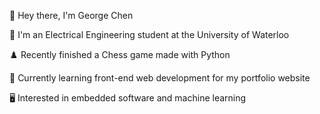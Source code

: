 👋 Hey there, I'm George Chen

📗 I'm an Electrical Engineering student at the University of Waterloo

♟️ Recently finished a Chess game made with Python 

🔭 Currently learning front-end web development for my portfolio website

🖥️ Interested in embedded software and machine learning
